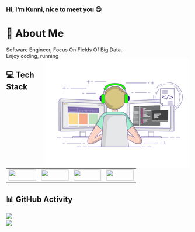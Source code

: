 ### Hi, I‘m Kunni, nice to meet you 😊

# 💫 About Me
Software Engineer, Focus On Fields Of Big Data.  
Enjoy coding, running
<img align="right" top='20' alt="GIF" src="https://raw.githubusercontent.com/devSouvik/devSouvik/master/gif3.gif" width="400"/>

## 💻 Tech Stack
<table><tr>
<td><img src="https://hadoop.apache.org/hadoop-logo.jpg" width = "75" height = "30"  /></td>
<td><img src="https://flink.apache.org/img/flink-header-logo.svg" width = "75" height = "30"  /></td>     
<td><img src="https://iceberg.apache.org/docs/latest/img/Iceberg-logo.png" width = "75" height = "30"  /></td>
<td><img src="https://hudi.apache.org/cn/assets/images/hudi.png" width = "75" height = "30"  /></td>  
</tr></table>

## 📊 GitHub Activity
![](https://github-readme-stats.vercel.app/api?username=lvyanquan&hide_border=false&include_all_commits=false&count_private=false)<br/>
![](https://github-readme-streak-stats.herokuapp.com/?user=lvyanquan&hide_border=false)<br/>
